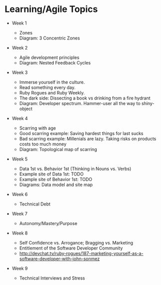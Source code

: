 # Learning/Agile Topics

* Week 1
  * Zones
  * Diagram: 3 Concentric Zones

* Week 2
  * Agile development principles
  * Diagram: Nested Feedback Cycles

* Week 3
  * Immerse yourself in the culture.
  * Read something every day.
  * Ruby Rogues and Ruby Weekly.
  * The dark side: Dissecting a book vs drinking from a fire hydrant
  * Diagram: Developer spectrum.  Hammer-user all the way to shiny-object

* Week 4
  * Scarring with age
  * Good scarring example: Saving hardest things for last sucks
  * Bad scarring example: Millenials are lazy.  Taking risks on products costs too much money
  * Diagram: Topological map of scarring

* Week 5
  * Data 1st vs. Behavior 1st (Thinking in Nouns vs. Verbs)
  * Example site of Data 1st: TODO
  * Example site of Behavior 1st: TODO
  * Diagrams: Data model and site map

* Week 6
  * Technical Debt

* Week 7
  * Autonomy/Mastery/Purpose

* Week 8
  * Self Confidence vs. Arrogance; Bragging vs. Marketing
  * Entitlement of the Software Developer Community
  * http://devchat.tv/ruby-rogues/187-marketing-yourself-as-a-software-developer-with-john-sonmez

* Week 9
  * Technical Interviews and Stress
